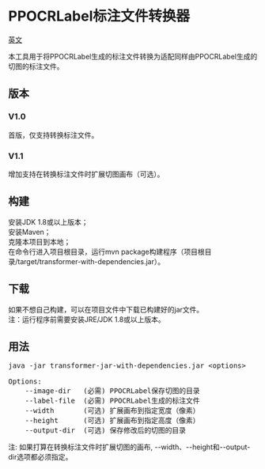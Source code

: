 # PPOCRLabel标注文件转换器
[英文](README.md)

本工具用于将PPOCRLabel生成的标注文件转换为适配同样由PPOCRLabel生成的切图的标注文件。

## 版本
### V1.0

首版，仅支持转换标注文件。

### V1.1

增加支持在转换标注文件时扩展切图画布（可选）。

## 构建

安装JDK 1.8或以上版本；<br>
安装Maven；<br>
克隆本项目到本地；<br>
在命令行进入项目根目录，运行mvn package构建程序（项目根目录/target/transformer-with-dependencies.jar）。


## 下载

如果不想自己构建，可以在项目文件中下载已构建好的jar文件。<br>
注：运行程序前需要安装JRE/JDK 1.8或以上版本。


## 用法
<pre>
java -jar transformer-jar-with-dependencies.jar &lt;options>

Options:
    --image-dir   (必需) PPOCRLabel保存切图的目录
    --label-file  (必需) PPOCRLabel生成的标注文件
    --width       (可选) 扩展画布到指定宽度（像素）
    --height      (可选) 扩展画布到指定高度（像素）
    --output-dir  (可选) 保存修改后的切图的目录
</pre>
注: 如果打算在转换标注文件时扩展切图的画布, --width、--height和--output-dir选项都必须指定。